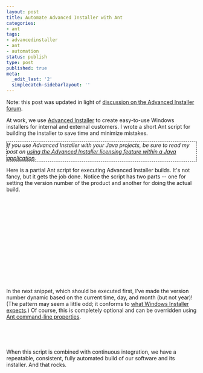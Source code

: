 ```yaml
---
layout: post
title: Automate Advanced Installer with Ant
categories:
- ant
tags:
- advancedinstaller
- ant
- automation
status: publish
type: post
published: true
meta:
  _edit_last: '2'
  simplecatch-sidebarlayout: ''
---
```

Note: this post was updated in light of <a href="http://www.advancedinstaller.com/forums/viewtopic.php?f=2&t=8586">discussion on the Advanced Installer forum</a>.

At work, we use <a href="http://www.advancedinstaller.com/">Advanced Installer</a> to create easy-to-use Windows installers for internal and external customers.  I wrote a short Ant script for building the installer to save time and minimize mistakes.

<p style="border: thin dashed;">
<em>If you use Advanced Installer with your Java projects, be sure to read my post on <a href="/2009/02/use-advanced-installer-licensing-within-a-java-application/">using the Advanced Installer licensing feature within a Java application</a>.</em>
</p>

Here is a partial Ant script for executing Advanced Installer builds.  It's not fancy, but it gets the job done.<!--more-->  Notice the script has two parts -- one for setting the version number of the product and another for doing the actual build.

<pre lang="xml" line="1">
<property name="installer.command" location="C:/Caphyon/Advanced Installer/AdvancedInstaller.com"/>
<property name="filename" location="C:/build/product.aip"/>

<exec executable="${installer.command}" failonerror="yes">
    <arg value="/edit"/>
    <arg value="${filename}"/>
    <arg value="/SetVersion"/>
    <arg value="${installerVersion}"/>
</exec>

<exec executable="${installer.command}" failonerror="yes">
    <arg value="/build"/>
    <arg value="${filename}"/>
</exec>
</pre>

In the next snippet, which should be executed first, I've made the version number dynamic based on the current time, day, and month (but not year)!  (The pattern may seem a little odd; it conforms to <a href="http://msdn.microsoft.com/en-us/library/aa370859.aspx">what Windows Installer expects</a>.)  Of course, this is completely optional and can be overridden using <a href="http://ant.apache.org/manual/running.html">Ant command-line properties</a>.

<pre lang="xml" line="1">
<tstamp>
    <format property="installerVersion" pattern="MM.dd.HHmm"/>
</tstamp>
</pre>

When this script is combined with continuous integration, we have a repeatable, consistent, fully automated build of our software and its installer.  And that rocks.
